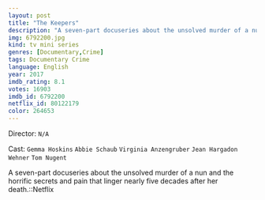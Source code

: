 ```yaml
---
layout: post
title: "The Keepers"
description: "A seven-part docuseries about the unsolved murder of a nun and the horrific secrets and pain that linger nearly five decades after her death.::Netflix.."
img: 6792200.jpg
kind: tv mini series
genres: [Documentary,Crime]
tags: Documentary Crime 
language: English
year: 2017
imdb_rating: 8.1
votes: 16903
imdb_id: 6792200
netflix_id: 80122179
color: 264653
---
```

Director: `N/A`  

Cast: `Gemma Hoskins` `Abbie Schaub` `Virginia Anzengruber` `Jean Hargadon Wehner` `Tom Nugent` 

A seven-part docuseries about the unsolved murder of a nun and the horrific secrets and pain that linger nearly five decades after her death.::Netflix